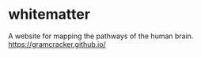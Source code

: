 # whitematter
A website for mapping the pathways of the human brain.
https://gramcracker.github.io/
